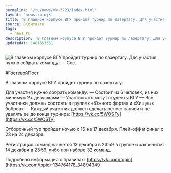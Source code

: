 ```yaml
---
permalink: '/ru/news/vk-3723/index.html'
layout: 'news.ru.njk'
title: 'В главном корпусе ВГУ пройдет турнир по лазертагу. Для участия нужно собрать команду:  — Сос'
source: ВКонтакте
tags:
  - news_ru
description: 'В главном корпусе ВГУ пройдет турнир по лазертагу. Для участия нужно собрать команду:  — Сос…'
updatedAt: 1481353351
---
```

![В главном корпусе ВГУ пройдет турнир по лазертагу. Для участия нужно собрать команду:  — Сос…](https://sun9-14.userapi.com/impf/c638527/v638527501/f61d/JclvBxGqQ7o.jpg?size=1264x777&quality=96&proxy=1&sign=591ef09019403c51ba68e586c274520f&c_uniq_tag=9fDPq2fUmbKYzk-QwlliQSZ0RlzggAJ4Y-klI5Ax8rs&type=album)

#ГостевойПост

В главном корпусе ВГУ пройдет турнир по лазертагу.

Для участия нужно собрать команду:
— Состоит из 6 человек, из них минимум 2+ девушками
— Участвовать могут студенты ВГУ
— Все участники должны состоять в группах «Южного форта» и «Хищных бобров»
— Каждый участник должен сделать репост записи и не удалять ее до конца турнира: [https://vk.cc/5WOSTy](https://vk.cc/5WOSTy)

Отборочный тур пройдет ночью с 16 на 17 декабря. Плей-офф и финал с 23 на 24 декабря.

Регистрация команд начнется 13 декабря в 23:59 в группе и закончится 14 декабря в 23:59, либо при наборе 32 команд.

Подробная информация о правилах: [https://vk.com/topic](https://vk.com/topic)-134764178_34894349
